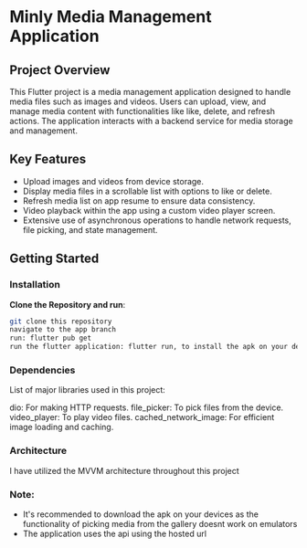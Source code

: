 # Minly Media Management Application

## Project Overview

This Flutter project is a media management application designed to handle media files such as images and videos. Users can upload, view, and manage media content with functionalities like like, delete, and refresh actions. The application interacts with a backend service for media storage and management.

## Key Features

- Upload images and videos from device storage.
- Display media files in a scrollable list with options to like or delete.
- Refresh media list on app resume to ensure data consistency.
- Video playback within the app using a custom video player screen.
- Extensive use of asynchronous operations to handle network requests, file picking, and state management.

## Getting Started

### Installation

**Clone the Repository and run**:
   ```bash
   git clone this repository
   navigate to the app branch
   run: flutter pub get
   run the flutter application: flutter run, to install the apk on your device
```
### Dependencies
List of major libraries used in this project:

dio: For making HTTP requests.
file_picker: To pick files from the device.
video_player: To play video files.
cached_network_image: For efficient image loading and caching.

### Architecture
I have utilized the MVVM architecture throughout this project

### Note:
- It's recommended to download the apk on your devices as the functionality of picking media from the gallery doesnt work on emulators
- The application uses the api using the hosted url
